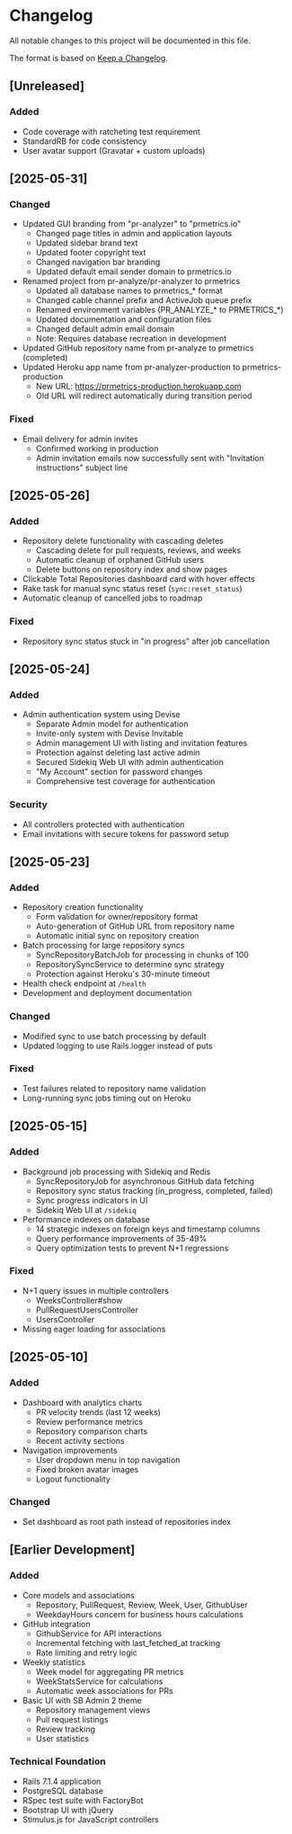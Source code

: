 # Changelog

All notable changes to this project will be documented in this file.

The format is based on [Keep a Changelog](https://keepachangelog.com/en/1.0.0/).

## [Unreleased]

### Added
- Code coverage with ratcheting test requirement
- StandardRB for code consistency
- User avatar support (Gravatar + custom uploads)

## [2025-05-31]

### Changed
- Updated GUI branding from "pr-analyzer" to "prmetrics.io"
  - Changed page titles in admin and application layouts
  - Updated sidebar brand text
  - Updated footer copyright text
  - Changed navigation bar branding
  - Updated default email sender domain to prmetrics.io
- Renamed project from pr-analyze/pr-analyzer to prmetrics
  - Updated all database names to prmetrics_* format
  - Changed cable channel prefix and ActiveJob queue prefix
  - Renamed environment variables (PR_ANALYZE_* to PRMETRICS_*)
  - Updated documentation and configuration files
  - Changed default admin email domain
  - Note: Requires database recreation in development
- Updated GitHub repository name from pr-analyze to prmetrics (completed)
- Updated Heroku app name from pr-analyzer-production to prmetrics-production
  - New URL: https://prmetrics-production.herokuapp.com
  - Old URL will redirect automatically during transition period

### Fixed
- Email delivery for admin invites
  - Confirmed working in production
  - Admin invitation emails now successfully sent with "Invitation instructions" subject line

## [2025-05-26]

### Added
- Repository delete functionality with cascading deletes
  - Cascading delete for pull requests, reviews, and weeks
  - Automatic cleanup of orphaned GitHub users
  - Delete buttons on repository index and show pages
- Clickable Total Repositories dashboard card with hover effects
- Rake task for manual sync status reset (`sync:reset_status`)
- Automatic cleanup of cancelled jobs to roadmap

### Fixed
- Repository sync status stuck in "in progress" after job cancellation

## [2025-05-24]

### Added
- Admin authentication system using Devise
  - Separate Admin model for authentication
  - Invite-only system with Devise Invitable
  - Admin management UI with listing and invitation features
  - Protection against deleting last active admin
  - Secured Sidekiq Web UI with admin authentication
  - "My Account" section for password changes
  - Comprehensive test coverage for authentication

### Security
- All controllers protected with authentication
- Email invitations with secure tokens for password setup

## [2025-05-23]

### Added
- Repository creation functionality
  - Form validation for owner/repository format
  - Auto-generation of GitHub URL from repository name
  - Automatic initial sync on repository creation
- Batch processing for large repository syncs
  - SyncRepositoryBatchJob for processing in chunks of 100
  - RepositorySyncService to determine sync strategy
  - Protection against Heroku's 30-minute timeout
- Health check endpoint at `/health`
- Development and deployment documentation

### Changed
- Modified sync to use batch processing by default
- Updated logging to use Rails.logger instead of puts

### Fixed
- Test failures related to repository name validation
- Long-running sync jobs timing out on Heroku

## [2025-05-15]

### Added
- Background job processing with Sidekiq and Redis
  - SyncRepositoryJob for asynchronous GitHub data fetching
  - Repository sync status tracking (in_progress, completed, failed)
  - Sync progress indicators in UI
  - Sidekiq Web UI at `/sidekiq`
- Performance indexes on database
  - 14 strategic indexes on foreign keys and timestamp columns
  - Query performance improvements of 35-49%
  - Query optimization tests to prevent N+1 regressions

### Fixed
- N+1 query issues in multiple controllers
  - WeeksController#show
  - PullRequestUsersController
  - UsersController
- Missing eager loading for associations

## [2025-05-10]

### Added
- Dashboard with analytics charts
  - PR velocity trends (last 12 weeks)
  - Review performance metrics
  - Repository comparison charts
  - Recent activity sections
- Navigation improvements
  - User dropdown menu in top navigation
  - Fixed broken avatar images
  - Logout functionality

### Changed
- Set dashboard as root path instead of repositories index

## [Earlier Development]

### Added
- Core models and associations
  - Repository, PullRequest, Review, Week, User, GithubUser
  - WeekdayHours concern for business hours calculations
- GitHub integration
  - GithubService for API interactions
  - Incremental fetching with last_fetched_at tracking
  - Rate limiting and retry logic
- Weekly statistics
  - Week model for aggregating PR metrics
  - WeekStatsService for calculations
  - Automatic week associations for PRs
- Basic UI with SB Admin 2 theme
  - Repository management views
  - Pull request listings
  - Review tracking
  - User statistics

### Technical Foundation
- Rails 7.1.4 application
- PostgreSQL database
- RSpec test suite with FactoryBot
- Bootstrap UI with jQuery
- Stimulus.js for JavaScript controllers